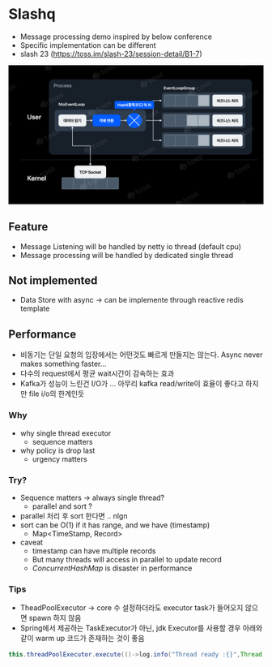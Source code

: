 


# Slashq 

- Message processing demo inspired by below conference
- Specific implementation can be different
- slash 23 (https://toss.im/slash-23/session-detail/B1-7)

![img.png](img.png)

## Feature

- Message Listening will be handled by netty io thread (default cpu)
- Message processing will be handled by dedicated single thread

## Not implemented

- Data Store with async -> can be implemente through reactive redis template

## Performance

- 비동기는 단일 요청의 입장에서는 어떤것도 빠르게 만들지는 않는다. Async never makes something faster...
- 다수의 request에서 평균 wait시간이 감속하는 효과
- Kafka가 성능이 느린건 I/O가 ... 아무리 kafka read/write이 효율이 좋다고 하지만 file i/o의 한계인듯

### Why

- why single thread executor
  - sequence matters
- why policy is drop last
  - urgency matters

### Try?

- Sequence matters -> always single thread?
  - parallel and sort ?
- parallel 처리 후 sort 한다면 .. nlgn
- sort can be O(1) if it has range, and we have (timestamp)
  - Map<TimeStamp, Record>
- caveat
  - timestamp can have multiple records
  - But many threads will access in parallel to update record
  - *ConcurrentHashMap* is disaster in performance

### Tips

- TheadPoolExecutor -> core 수 설정하더라도 executor task가 들어오지 않으면 spawn 하지 않음
- Spring에서 제공하는 TaskExecutor가 아닌, jdk Executor를 사용할 경우 아래와 같이 warm up 코드가 존재하는 것이 좋음

```java
this.threadPoolExecutor.execute(()->log.info("Thread ready :{}",Thread.currentThread().getName()));

```